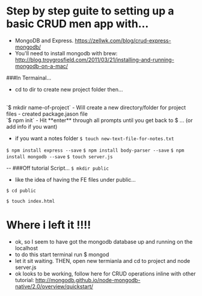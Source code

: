 # Step by step guite to setting up a basic CRUD men app with...

- MongoDB and Express. <https://zellwk.com/blog/crud-express-mongodb/>
- You'll need to install mongodb with brew: <http://blog.troygrosfield.com/2011/03/21/installing-and-running-mongodb-on-a-mac/>

###In Termainal...
- cd to dir to create new project folder then...
<br>
`$ mkdir name-of-project`
	- Will create a new directory/folder for project files
- created package.jason file 
<br>
`$ npm init`
	- Hit **enter** through all prompts until you get back to $ ... (or add info if you want)

- if you want a notes folder
`$ touch new-text-file-for-notes.txt`

`$ npm install express --save`
`$ npm install body-parser --save`
`$ npm install mongodb --save`
`$ touch server.js`

--
###Off tutorial Script...
`$ mkdir public` 
<br>

- like the idea of having the FE files under public...

`$ cd public`

`$ touch index.html`

# Where i left it !!!!
- ok, so I seem to have got the mongodb database up and running
on the localhost
- to do this start terminal run $ mongod
- let it sit waiting. THEN, open new termianla and cd to project
and node server.js
- ok looks to be working, follow here for CRUD operations inline with other tutorial: http://mongodb.github.io/node-mongodb-native/2.0/overview/quickstart/
